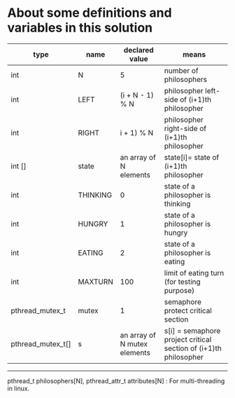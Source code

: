 # About some definitions and variables in this solution

| type              | name     | declared value                | means                                                            |
| ----------------- | -------- | ---------------------------- | ---------------------------------------------------------------- |
| int               | N        | 5                            | number of philosophers                                           |
| int               | LEFT     | (i + N - 1) % N              | philosopher left-side of (i+1)th philosopher                     |
| int               | RIGHT    | i + 1) % N                   | philosopher right-side of (i+1)th philosopher                    |
| int []            | state    | an array of N elements       | state[i]= state of (i+1)th philosopher                           |
| int               | THINKING | 0                            | state of a philosopher is thinking                               |
| int               | HUNGRY   | 1                            | state of a philosopher is hungry                                 |
| int               | EATING   | 2                            | state of a philosopher is eating                                 |
| int               | MAXTURN  | 100                          | limit of eating turn (for testing purpose)                       |
| pthread_mutex_t   | mutex    | 1                            | semaphore protect critical section                               |
| pthread_mutex_t[] | s        | an array of N mutex elements | s[i] = semaphore project critical section of (i+1)th philosopher |

---

pthread_t philosophers[N], pthread_attr_t attributes[N] : For multi-threading in linux.
